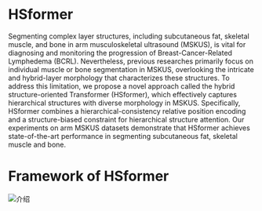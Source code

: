 # HSformer
Segmenting complex layer structures, including subcutaneous fat, skeletal muscle, and bone in arm musculoskeletal ultrasound (MSKUS), is vital for diagnosing and monitoring the progression of Breast-Cancer-Related Lymphedema (BCRL). Nevertheless, previous researches primarily focus on individual muscle or bone segmentation in MSKUS, overlooking the intricate and hybrid-layer morphology that characterizes these structures. To address this limitation, we propose a novel approach called the hybrid structure-oriented Transformer (HSformer), which effectively captures hierarchical structures with diverse morphology in MSKUS. Specifically, HSformer combines a hierarchical-consistency relative position encoding and a structure-biased constraint for hierarchical structure attention. Our experiments on arm MSKUS datasets demonstrate that HSformer achieves state-of-the-art performance in segmenting subcutaneous fat, skeletal muscle and bone.

# Framework of HSformer
![介绍](https://github.com/user-attachments/assets/86c0f17b-1b20-4c51-8cba-ddf6a3682740)

